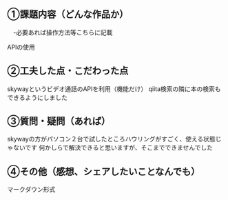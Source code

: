 ## ①課題内容（どんな作品か）
　-必要あれば操作方法等こちらに記載

 APIの使用

## ②工夫した点・こだわった点
skywayというビデオ通話のAPIを利用（機能だけ）
qiita検索の隣に本の検索もできるようにしました

## ③質問・疑問（あれば）
skywayの方がパソコン２台で試したところハウリングがすごく、使える状態じゃないです
何かしらで解決できると思いますが、そこまでできませんでした

## ④その他（感想、シェアしたいことなんでも）

マークダウン形式
